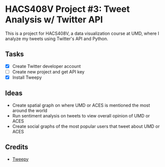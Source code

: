 # HACS408V Project #3: Tweet Analysis w/ Twitter API
This is a project for HACS408V, a data visualization course at UMD, where I analyze my tweets using Twitter's API and Python.
## Tasks
- [x] Create Twitter developer account
- [ ] Create new project and get API key
- [x] Install Tweepy
## Ideas
* Create spatial graph on where UMD or ACES is mentioned the most around the world
* Run sentiment analysis on tweets to view overall opinion of UMD or ACES
* Create social graphs of the most popular users that tweet about UMD or ACES
## Credits
* [Tweepy](http://www.tweepy.org/)
